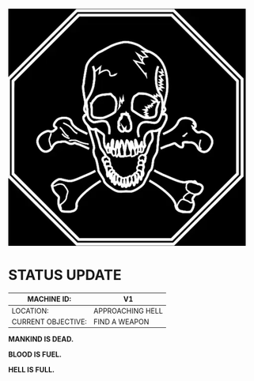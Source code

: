 ![Ultrakill skull](LaughingSkull.gif)

# STATUS UPDATE

|MACHINE ID:|V1|
|-|-|
|LOCATION:|APPROACHING HELL|
|CURRENT OBJECTIVE:|FIND A WEAPON|

**MANKIND IS DEAD.**

**BLOOD IS FUEL.**

**HELL IS FULL.**
